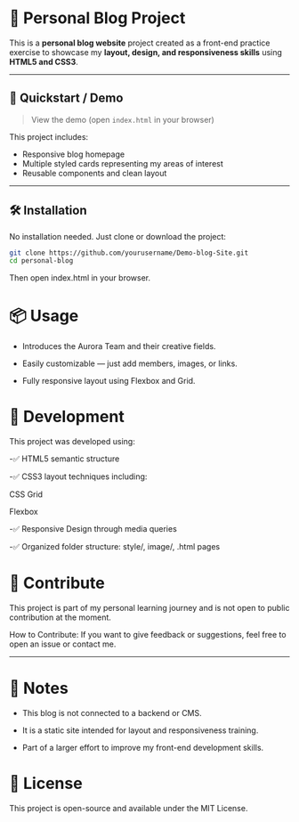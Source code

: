 
# 📝 Personal Blog Project

This is a **personal blog website** project created as a front-end practice exercise to showcase my **layout, design, and responsiveness skills** using **HTML5 and CSS3**.

---

## 🚀 Quickstart / Demo

> View the demo (open `index.html` in your browser)

This project includes:
- Responsive blog homepage
- Multiple styled cards representing my areas of interest
- Reusable components and clean layout

---

## 🛠️ Installation

No installation needed. Just clone or download the project:

```bash
git clone https://github.com/yourusername/Demo-blog-Site.git
cd personal-blog
```
Then open index.html in your browser.

# 📦 Usage

- Introduces the Aurora Team and their creative fields.

- Easily customizable — just add members, images, or links.

- Fully responsive layout using Flexbox and Grid.


# 🧱 Development


This project was developed using:

-✅ HTML5 semantic structure

-✅ CSS3 layout techniques including:

CSS Grid

Flexbox

-✅ Responsive Design through media queries

-✅ Organized folder structure: style/, image/, .html pages



#  🤝 Contribute
This project is part of my personal learning journey and is not open to public contribution at the moment.

How to Contribute:
If you want to give feedback or suggestions, feel free to open an issue or contact me.

---

# 📝 Notes
- This blog is not connected to a backend or CMS.

- It is a static site intended for layout and responsiveness training.

- Part of a larger effort to improve my front-end development skills.



#  📄 License
This project is open-source and available under the MIT License.





